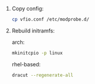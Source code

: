 
1. Copy config:

    ```bash
    cp vfio.conf /etc/modprobe.d/
    ```

2. Rebuild initramfs:

    arch:
    ```bash
    mkinitcpio -p linux
    ```

    rhel-based:
    ```bash
    dracut --regenerate-all
    ```
